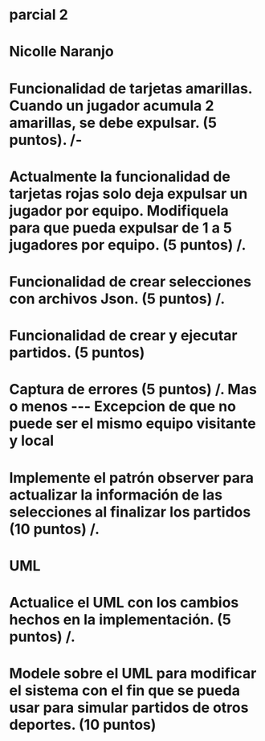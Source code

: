 # parcial 2
# Nicolle Naranjo
# Funcionalidad de tarjetas amarillas. Cuando un jugador acumula 2 amarillas, se debe expulsar. (5 puntos). /-
# Actualmente la funcionalidad de tarjetas rojas solo deja expulsar un jugador por equipo. Modifiquela para que pueda expulsar de 1 a 5      jugadores por equipo. (5 puntos) /.
# Funcionalidad de crear selecciones con archivos Json. (5 puntos) /.
# Funcionalidad de crear y ejecutar partidos.  (5 puntos)
# Captura de errores (5 puntos) /. Mas o menos --- Excepcion de que no puede ser el mismo equipo visitante y local
# Implemente el patrón observer para actualizar la información de las selecciones al finalizar los partidos (10 puntos) /.

# UML
# Actualice el UML con los cambios hechos en la implementación. (5 puntos) /.
# Modele sobre el UML para modificar el sistema con el fin que se pueda usar para simular partidos de otros deportes. (10 puntos)
